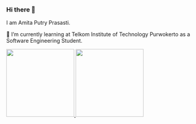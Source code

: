 ### Hi there 👋

I am Amita Putry Prasasti.

🌱 I’m currently learning at Telkom Institute of Technology Purwokerto as a Software Engineering Student. 

<p align="left">
  <a href="https://github.com/womenincode">
     <img height="180em" src="https://github-readme-stats-eight-theta.vercel.app/api?username=womenincode&show_icons=true&theme=algolia&include_all_commits=true&count_private=true"/>
      <img height="180em" src="https://github-readme-stats-eight-theta.vercel.app/api/top-langs/?username=womenincode&layout=compact&langs_count=8&theme=algolia"/>
  </a>
</p>

